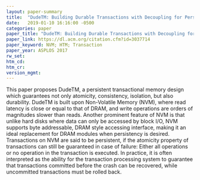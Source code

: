 ```yaml
---
layout: paper-summary
title:  "DudeTM: Building Durable Transactions with Decoupling for Persistent Memory"
date:   2019-01-10 16:16:00 -0500
categories: paper
paper_title: "DudeTM: Building Durable Transactions with Decoupling for Persistent Memory"
paper_link: https://dl.acm.org/citation.cfm?id=3037714
paper_keyword: NVM; HTM; Transaction
paper_year: ASPLOS 2017
rw_set: 
htm_cd: 
htm_cr: 
version_mgmt: 
---
```


This paper proposes DudeTM, a persistent transactional memory design which guarantees not only atomicity, consistency, 
isolation, but also durability. DudeTM is built upon Non-Volatile Memory (NVM), where read latency is close or equal
to that of DRAM, and write operations are orders of magnitudes slower than reads. Another prominent feature of NVM
is that unlike hard disks where data can only be accessed by block I/O, NVM supports byte addressable, DRAM style 
accessing interface, making it an ideal replacement for DRAM modules when persistency is desired. Transactions on NVM
are said to be persistent, if the atomicity property of transactions can still be guaranteed in case of failure: Either
all operations or no operation in the transaction is executed. In practice, it is often interpreted as the ability for 
the transaction processing system to guarantee that transactions committed before the crash can be recovered, while 
uncommitted transactions must be rolled back.
